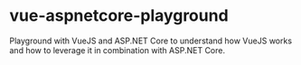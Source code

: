 # vue-aspnetcore-playground
Playground with VueJS and ASP.NET Core to understand how VueJS works and how to leverage it in combination with ASP.NET Core.
